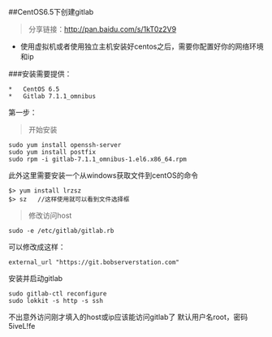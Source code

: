 ##CentOS6.5下创建gitlab

>	分享链接：http://pan.baidu.com/s/1kT0z2V9

*	使用虚拟机或者使用独立主机安装好centos之后，需要你配置好你的网络环境和ip

###安装需要提供：

	*	CentOS 6.5
	*	Gitlab 7.1.1_omnibus

第一步：

>	开始安装

```
sudo yum install openssh-server
sudo yum install postfix
sudo rpm -i gitlab-7.1.1_omnibus-1.el6.x86_64.rpm
```

此外这里需要安装一个从windows获取文件到centOS的命令

```
$> yum install lrzsz
$> sz	//这样使用就可以看到文件选择框
```

>	修改访问host

```
sudo -e /etc/gitlab/gitlab.rb
```

可以修改成这样：

```
external_url "https://git.bobserverstation.com"
```

安装并启动gitlab

```
sudo gitlab-ctl reconfigure
sudo lokkit -s http -s ssh
```

不出意外访问刚才填入的host或ip应该能访问gitlab了
默认用户名root，密码5iveL!fe